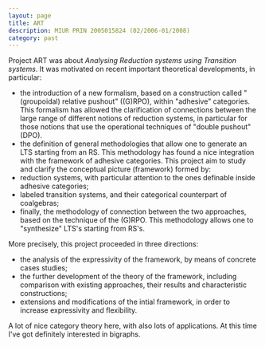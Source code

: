 ```yaml
---
layout: page
title: ART
description: MIUR PRIN 2005015824 (02/2006-01/2008)
category: past
---
```

Project ART was about *Analysing Reduction systems using Transition systems*. 
It was motivated on recent important theoretical developments, in particular:
- the introduction of a new formalism, based on a construction called "(groupoidal) relative pushout" ((G)RPO), within "adhesive" categories. This formalism has allowed the clarification of connections between the large range of different notions of reduction systems, in particular for those notions that use the operational techniques of "double pushout" (DPO).
- the definition of general methodologies that allow one to generate an LTS starting from an RS. This methodology has found a nice integration with the framework of adhesive categories.
This project aim to study and clarify the conceptual picture (framework) formed by:
- reduction systems, with particular attention to the ones definable inside adhesive categories;
- labeled transition systems, and their categorical counterpart of coalgebras;
- finally, the methodology of connection between the two approaches, based on the technique of the (G)RPO. This methodology allows one to "synthesize" LTS's starting from RS's.

More precisely, this project proceeded in three directions:
- the analysis of the expressivity of the framework, by means of concrete cases studies;
- the further development of the theory of the framework, including comparison with existing approaches, their results and characteristic constructions;
- extensions and modifications of the intial framework, in order to increase expressivity and flexibility.

A lot of nice category theory here, with also lots of applications.
At this time I've got definitely interested in bigraphs.
